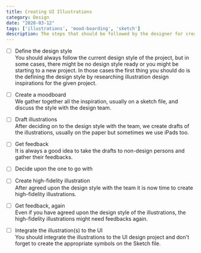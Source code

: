 ```yaml
---
title: Creating UI Illustrations
category: Design
date: "2020-03-12"
tags: ['illustrations', 'mood-boarding', 'sketch']
description: The steps that should be followed by the designer for creating an illustration to a project.
---
```


- [ ] Define the design style   
You should always follow the current design style of the project, but in some cases, there might be no design style ready or you might be starting to a new project. In those cases the first thing you should do is the defining the design style by researching illustration design inspirations for the given project. 

- [ ] Create a moodboard  
We gather together all the inspiration, usually on a sketch file, and discuss the style with the design team.

- [ ] Draft illustrations  
After deciding on to the design style with the team, we create drafts of the illustrations, usually on the paper but sometimes we use iPads too.

- [ ] Get feedback  
It is always a good idea to take the drafts to non-design persons and gather their feedbacks.

- [ ] Decide upon the one to go with  

- [ ] Create high-fidelity illustration  
After agreed upon the design style with the team it is now time to create high-fidelity illustrations.

- [ ] Get feedback, again  
Even if you have agreed upon the design style of the illustrations, the high-fidelity illustrations might need feedbacks again. 

- [ ] Integrate the illustration(s) to the UI  
You should integrate the illustrations to the UI design project and don't forget to create the appropriate symbols on the Sketch file.

